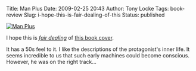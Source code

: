 Title: Man Plus
Date: 2009-02-25 20:43
Author: Tony Locke
Tags: book-review
Slug: i-hope-this-is-fair-dealing-of-this
Status: published

[![Man Plus](http://upload.wikimedia.org/wikipedia/en/2/2d/ManPlus%281stEd%29.jpg)](http://upload.wikimedia.org/wikipedia/en/2/2d/ManPlus%281stEd%29.jpg)  
  
I hope this is [*fair dealing*](http://en.wikipedia.org/wiki/Fair_dealing#Fair_dealing_in_the_United_Kingdom) of [this book cover](http://en.wikipedia.org/wiki/File:ManPlus%281stEd%29.jpg).

It has a 50s feel to it. I like the descriptions of the protagonist's inner life. It seems incredible to us that such early machines could become conscious. However, he was on the right track...
